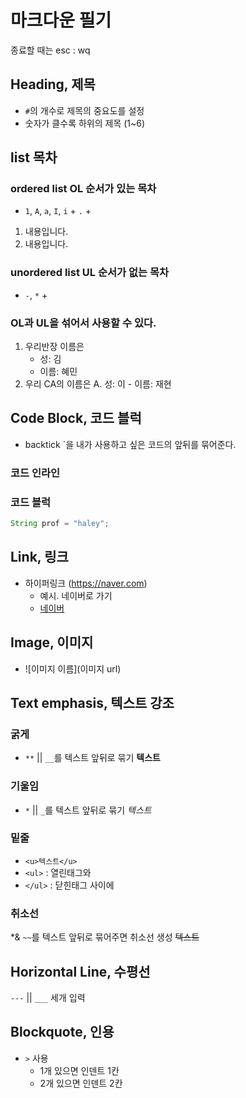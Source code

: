 # 마크다운 필기
종료할 때는 esc : wq

## Heading, 제목
- `#`의 개수로 제목의 중요도를 설정
- 숫자가 클수록 하위의 제목 (1~6)

## list 목차

### ordered list OL 순서가 있는 목차
* `1`, `A`, `a`, `I`, `i` + `.` + ` `
1. 내용입니다.
2. 내용입니다.
### unordered list UL 순서가 없는 목차
* `-`, `*` + ` `

### OL과 UL을 섞어서 사용할 수 있다.
1. 우리반장 이름은
    - 성: 김
    - 이름: 혜민
2. 우리 CA의 이름은
    A. 성: 이
        - 이름: 재현

## Code Block, 코드 블럭
* backtick `을 내가 사용하고 싶은 코드의 앞뒤를 묶어준다.

### 코드 인라인

### 코드 블럭
```java
String prof = "haley";
```

## Link, 링크
* 하이퍼링크
(https://naver.com)
    - 예시. 네이버로 가기
    - [네이버](https://www.naver.com)

## Image, 이미지
* ![이미지 이름](이미지 url)

## Text emphasis, 텍스트 강조

### 굵게
* `**` || `__`를 텍스트 앞뒤로 묶기 **텍스트**

### 기울임
* `*` || `_`를 텍스트 앞뒤로 묶기 *텍스트*

### 밑줄
* `<u>텍스트</u>`
* `<ul>` : 열린태그와
* `</ul>` : 닫힌태그 사이에

### 취소선
*& `~~`를 텍스트 앞뒤로 묶어주면 취소선 생성 ~~텍스트~~

## Horizontal Line, 수평선
`---` || `___` 세개 입력

## Blockquote, 인용
* `>` 사용
    * 1개 있으면 인덴트 1칸
    * 2개 있으면 인덴트 2칸

